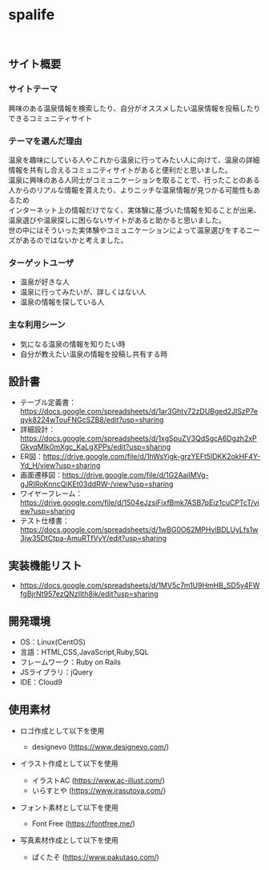 # spalife
​
## サイト概要
### サイトテーマ
興味のある温泉情報を検索したり、自分がオススメしたい温泉情報を投稿したりできるコミュニティサイト
​
### テーマを選んだ理由
温泉を趣味にしている人やこれから温泉に行ってみたい人に向けて、温泉の詳細情報を共有し合えるコミュニティサイトがあると便利だと思いました。</br>
温泉に興味のある人同士がコミュニケーションを取ることで、行ったことのある人からのリアルな情報を貰えたり、よりニッチな温泉情報が見つかる可能性もあるため</br>
インターネット上の情報だけでなく、実体験に基づいた情報を知ることが出来、温泉選びや温泉探しに困らないサイトがあると助かると思いました。</br>
世の中にはそういった実体験やコミュニケーションによって温泉選びをするニーズがあるのではないかと考えました。

### ターゲットユーザ
- 温泉が好きな人
- 温泉に行ってみたいが、詳しくはない人
- 温泉の情報を探している人
​
### 主な利用シーン
- 気になる温泉の情報を知りたい時
- 自分が教えたい温泉の情報を投稿し共有する時
​
## 設計書
- テーブル定義書：https://docs.google.com/spreadsheets/d/1ar3Ghtv72zDUBged2JlSzP7eqyk8224wTouFNGcSZB8/edit?usp=sharing
- 詳細設計：https://docs.google.com/spreadsheets/d/1xgSpuZV3QdSgcA6Dgzh2xPGkvqMIk0mXgc_KaLgXPPs/edit?usp=sharing
- ER図：https://drive.google.com/file/d/1hWsYigk-grzYEFt5lDKK2okHF4Y-Yd_H/view?usp=sharing
- 画面遷移図：https://drive.google.com/file/d/1G2AailMVg-gJRIRoKnncQiKEt03ddRW-/view?usp=sharing
- ワイヤーフレーム：https://drive.google.com/file/d/1504eJzsiFixfBmk7ASB7pEjz1cuCPTcT/view?usp=sharing
- テスト仕様書：https://docs.google.com/spreadsheets/d/1wBG0O62MPHvlBDLUyLfs1w3jw35DtCtpa-AmuRTfVyY/edit?usp=sharing
​
## 実装機能リスト
- https://docs.google.com/spreadsheets/d/1MV5c7m1U9HmHB_SD5y4FWfgBjrNt957ezQNzIIth8ik/edit?usp=sharing
 
## 開発環境
- OS：Linux(CentOS)
- 言語：HTML,CSS,JavaScript,Ruby,SQL
- フレームワーク：Ruby on Rails
- JSライブラリ：jQuery
- IDE：Cloud9
​
## 使用素材

- ロゴ作成として以下を使用
  - designevo (https://www.designevo.com/)

- イラスト作成として以下を使用
  - イラストAC (https://www.ac-illust.com/)
  - いらすとや (https://www.irasutoya.com/)

- フォント素材として以下を使用
  - Font Free (https://fontfree.me/)

- 写真素材作成として以下を使用
  - ぱくたそ (https://www.pakutaso.com/)